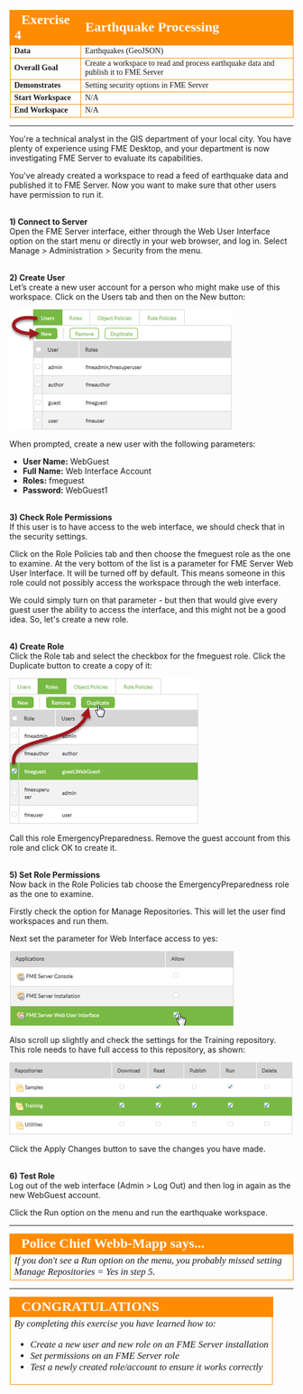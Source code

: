 <!--Instructor Notes-->
<!--This exercise uses a basic amount of FME Workbench as a test for students-->
<!--If students have problems now, it is unlikely they will have much success at further exercises-->

<!--Exercise Section-->
<!--NB: In GitBook world we don't give a number to exercises-->

<table style="border-spacing: 0px;border-collapse: collapse;font-family:serif">
<tr>
<td width=25% style="vertical-align:middle;background-color:darkorange;border: 2px solid darkorange">
<i class="fa fa-cogs fa-lg fa-pull-left fa-fw" style="color:white;padding-right: 12px;vertical-align:text-top"></i>
<span style="color:white;font-size:x-large;font-weight: bold">Exercise 4</span>
</td>
<td style="border: 2px solid darkorange;background-color:darkorange;color:white">
<span style="color:white;font-size:x-large;font-weight: bold">Earthquake Processing</span>
</td>
</tr>

<tr>
<td style="border: 1px solid darkorange; font-weight: bold">Data</td>
<td style="border: 1px solid darkorange">Earthquakes (GeoJSON)</td>
</tr>

<tr>
<td style="border: 1px solid darkorange; font-weight: bold">Overall Goal</td>
<td style="border: 1px solid darkorange">Create a workspace to read and process earthquake data and publish it to FME Server</td>
</tr>

<tr>
<td style="border: 1px solid darkorange; font-weight: bold">Demonstrates</td>
<td style="border: 1px solid darkorange">Setting security options in FME Server</td>
</tr>

<tr>
<td style="border: 1px solid darkorange; font-weight: bold">Start Workspace</td>
<td style="border: 1px solid darkorange">N/A</td>
</tr>

<tr>
<td style="border: 1px solid darkorange; font-weight: bold">End Workspace</td>
<td style="border: 1px solid darkorange">N/A</td>
</tr>

</table>

---

You're a technical analyst in the GIS department of your local city. You have plenty of experience using FME Desktop, and your department is now investigating FME Server to evaluate its capabilities.

You've already created a workspace to read a feed of earthquake data and published it to FME Server. Now you want to make sure that other users have permission to run it. 


<br>**1) Connect to Server**
<br>Open the FME Server interface, either through the Web User Interface option on the start menu or directly in your web browser, and log in. Select Manage &gt; Administration &gt; Security from the menu.


<br>**2) Create User**
<br>Let’s create a new user account for a person who might make use of this workspace. Click on the Users tab and then on the New button:

![](./Images/Img1.60.Ex4.CreateNewUser.png)

When prompted, create a new user with the following parameters:

- **User Name:** WebGuest
- **Full Name:** Web Interface Account
- **Roles:** fmeguest
- **Password:** WebGuest1


<br>**3) Check Role Permissions**
<br>If this user is to have access to the web interface, we should check that in the security settings.

Click on the Role Policies tab and then choose the fmeguest role as the one to examine. At the very bottom of the list is a parameter for FME Server Web User Interface. It will be turned off by default. This means someone in this role could not possibly access the workspace through the web interface.

We could simply turn on that parameter - but then that would give every guest user the ability to access the interface, and this might not be a good idea. So, let's create a new role.


<br>**4) Create Role**
<br>Click the Role tab and select the checkbox for the fmeguest role. Click the Duplicate button to create a copy of it:

![](./Images/Img1.62.Ex4.DuplicateGuestRole.png)

Call this role EmergencyPreparedness. Remove the guest account from this role and click OK to create it.


<br>**5) Set Role Permissions**
<br>Now back in the Role Policies tab choose the EmergencyPreparedness role as the one to examine. 

Firstly check the option for Manage Repositories. This will let the user find workspaces and run them.

Next set the parameter for Web Interface access to yes:

![](./Images/Img1.61.Ex4.GuestWebInterfaceSetting.png) 

Also scroll up slightly and check the settings for the Training repository. This role needs to have full access to this repository, as shown:

![](./Images/Img1.63.Ex4.TrainingRepSecurity.png)

Click the Apply Changes button to save the changes you have made.


<br>**6) Test Role**
<br>Log out of the web interface (Admin &gt; Log Out) and then log in again as the new WebGuest account.

Click the Run option on the menu and run the earthquake workspace. 

---

<!--Person X Says Section-->

<table style="border-spacing: 0px">
<tr>
<td style="vertical-align:middle;background-color:darkorange;border: 2px solid darkorange">
<i class="fa fa-quote-left fa-lg fa-pull-left fa-fw" style="color:white;padding-right: 12px;vertical-align:text-top"></i>
<span style="color:white;font-size:x-large;font-weight: bold;font-family:serif">Police Chief Webb-Mapp says...</span>
</td>
</tr>

<tr>
<td style="border: 1px solid darkorange">
<span style="font-family:serif; font-style:italic; font-size:larger">
If you don't see a Run option on the menu, you probably missed setting Manage Repositories = Yes in step 5.
</span>
</td>
</tr>
</table>

---

<!--Exercise Congratulations Section--> 

<table style="border-spacing: 0px">
<tr>
<td style="vertical-align:middle;background-color:darkorange;border: 2px solid darkorange">
<i class="fa fa-thumbs-o-up fa-lg fa-pull-left fa-fw" style="color:white;padding-right: 12px;vertical-align:text-top"></i>
<span style="color:white;font-size:x-large;font-weight: bold;font-family:serif">CONGRATULATIONS</span>
</td>
</tr>

<tr>
<td style="border: 1px solid darkorange">
<span style="font-family:serif; font-style:italic; font-size:larger">
By completing this exercise you have learned how to:
<br>
<ul><li>Create a new user and new role on an FME Server installation</li>
<li>Set permissions on an FME Server role</li>
<li>Test a newly created role/account to ensure it works correctly</li></ul>
</span>
</td>
</tr>
</table>


 
